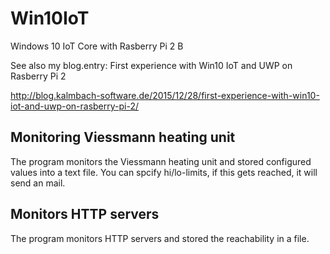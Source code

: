 # Win10IoT
Windows 10 IoT Core with Rasberry Pi 2 B

See also my blog.entry: First experience with Win10 IoT and UWP on Rasberry Pi 2

http://blog.kalmbach-software.de/2015/12/28/first-experience-with-win10-iot-and-uwp-on-rasberry-pi-2/

## Monitoring Viessmann heating unit

The program monitors the Viessmann heating unit and stored configured values into a text file. You can spcify hi/lo-limits, if this gets reached, it will send an mail.

## Monitors HTTP servers

The program monitors HTTP servers and stored the reachability in a file.
